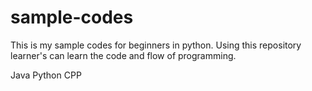 # sample-codes
This is my sample codes for beginners in python. Using this repository learner's can learn the code and flow of programming.

Java
Python
CPP
